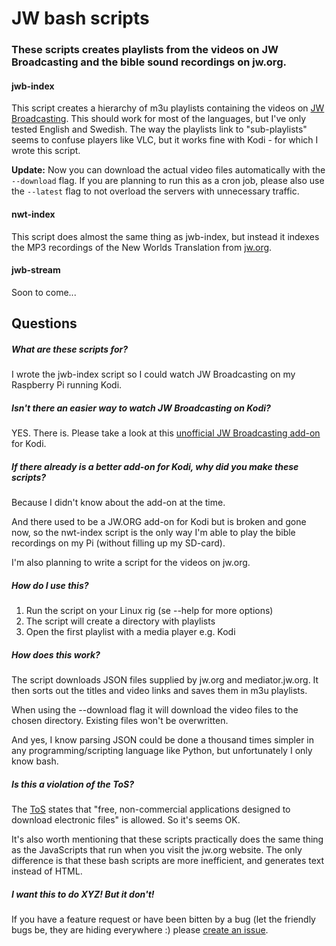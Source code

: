 # JW bash scripts

### These scripts creates playlists from the videos on JW Broadcasting and the bible sound recordings on jw.org.

#### jwb-index
This script creates a hierarchy of m3u playlists containing the videos on [JW Broadcasting](http://tv.jw.org/). This should work for most of the languages, but I've only tested English and Swedish. The way the playlists link to "sub-playlists" seems to confuse players like VLC, but it works fine with Kodi - for which I wrote this script.

**Update:** Now you can download the actual video files automatically with the `--download` flag. If you are planning to run this as a cron job, please also use the `--latest` flag to not overload the servers with unnecessary traffic.

#### nwt-index
This script does almost the same thing as jwb-index, but instead it indexes the MP3 recordings of the New Worlds Translation from [jw.org](http://www.jw.org).

#### jwb-stream

Soon to come...

## Questions

##### What are these scripts for?

I wrote the jwb-index script so I could watch JW Broadcasting on my Raspberry Pi running Kodi.

##### Isn't there an easier way to watch JW Broadcasting on Kodi?

YES. There is. Please take a look at this [unofficial JW Broadcasting add-on](http://ca0abinary.github.io/plugin.video.jwtv-unofficial/) for Kodi.

##### If there already is a better add-on for Kodi, why did you make these scripts?

Because I didn't know about the add-on at the time.

And there used to be a JW.ORG add-on for Kodi but is broken and gone now, so the nwt-index script is the only way I'm able to play the bible recordings on my Pi (without filling up my SD-card).

I'm also planning to write a script for the videos on jw.org.

##### How do I use this?

1. Run the script on your Linux rig (se --help for more options)
2. The script will create a directory with playlists
3. Open the first playlist with a media player e.g. Kodi

##### How does this work?

The script downloads JSON files supplied by jw.org and mediator.jw.org. It then sorts out the titles and video links and saves them in m3u playlists.

When using the --download flag it will download the video files to the chosen directory. Existing files won't be overwritten.

And yes, I know parsing JSON could be done a thousand times simpler in any programming/scripting language like Python, but unfortunately I only know bash.

##### Is this a violation of the ToS?

The [ToS](http://www.jw.org/en/terms-of-use/) states that "free, non-commercial applications designed to download electronic files" is allowed. So it's seems OK.

It's also worth mentioning that these scripts practically does the same thing as the JavaScripts that run when you visit the jw.org website. The only difference is that these bash scripts are more inefficient, and generates text instead of HTML.

##### I want this to do XYZ! But it don't!

If you have a feature request or have been bitten by a bug (let the friendly bugs be, they are hiding everywhere :) please [create an issue](https://github.com/allejok96/jw-kodiator/issues).
